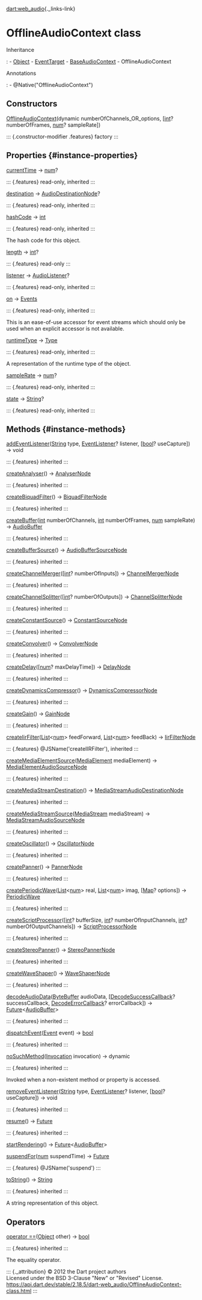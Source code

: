 [dart:web\_audio](../dart-web_audio/dart-web_audio-library){._links-link}

OfflineAudioContext class
=========================

Inheritance

:   -   [Object](../dart-core/object-class)
    -   [EventTarget](../dart-html/eventtarget-class)
    -   [BaseAudioContext](baseaudiocontext-class)
    -   OfflineAudioContext

Annotations

:   -   \@Native(\"OfflineAudioContext\")

Constructors
------------

[OfflineAudioContext](offlineaudiocontext/offlineaudiocontext)(dynamic
numberOfChannels\_OR\_options, \[[int](../dart-core/int-class)?
numberOfFrames, [num](../dart-core/num-class)? sampleRate\])

::: {.constructor-modifier .features}
factory
:::

Properties {#instance-properties}
----------

[currentTime](baseaudiocontext/currenttime) →
[num](../dart-core/num-class)?

::: {.features}
read-only, inherited
:::

[destination](baseaudiocontext/destination) →
[AudioDestinationNode](audiodestinationnode-class)?

::: {.features}
read-only, inherited
:::

[hashCode](../dart-core/object/hashcode) → [int](../dart-core/int-class)

::: {.features}
read-only, inherited
:::

The hash code for this object.

[length](offlineaudiocontext/length) → [int](../dart-core/int-class)?

::: {.features}
read-only
:::

[listener](baseaudiocontext/listener) →
[AudioListener](audiolistener-class)?

::: {.features}
read-only, inherited
:::

[on](../dart-html/eventtarget/on) → [Events](../dart-html/events-class)

::: {.features}
read-only, inherited
:::

This is an ease-of-use accessor for event streams which should only be
used when an explicit accessor is not available.

[runtimeType](../dart-core/object/runtimetype) →
[Type](../dart-core/type-class)

::: {.features}
read-only, inherited
:::

A representation of the runtime type of the object.

[sampleRate](baseaudiocontext/samplerate) →
[num](../dart-core/num-class)?

::: {.features}
read-only, inherited
:::

[state](baseaudiocontext/state) → [String](../dart-core/string-class)?

::: {.features}
read-only, inherited
:::

Methods {#instance-methods}
-------

[addEventListener](../dart-html/eventtarget/addeventlistener)([String](../dart-core/string-class)
type, [EventListener](../dart-html/eventlistener)? listener,
\[[bool](../dart-core/bool-class)? useCapture\]) → void

::: {.features}
inherited
:::

[createAnalyser](baseaudiocontext/createanalyser)() →
[AnalyserNode](analysernode-class)

::: {.features}
inherited
:::

[createBiquadFilter](baseaudiocontext/createbiquadfilter)() →
[BiquadFilterNode](biquadfilternode-class)

::: {.features}
inherited
:::

[createBuffer](baseaudiocontext/createbuffer)([int](../dart-core/int-class)
numberOfChannels, [int](../dart-core/int-class) numberOfFrames,
[num](../dart-core/num-class) sampleRate) →
[AudioBuffer](audiobuffer-class)

::: {.features}
inherited
:::

[createBufferSource](baseaudiocontext/createbuffersource)() →
[AudioBufferSourceNode](audiobuffersourcenode-class)

::: {.features}
inherited
:::

[createChannelMerger](baseaudiocontext/createchannelmerger)(\[[int](../dart-core/int-class)?
numberOfInputs\]) → [ChannelMergerNode](channelmergernode-class)

::: {.features}
inherited
:::

[createChannelSplitter](baseaudiocontext/createchannelsplitter)(\[[int](../dart-core/int-class)?
numberOfOutputs\]) → [ChannelSplitterNode](channelsplitternode-class)

::: {.features}
inherited
:::

[createConstantSource](baseaudiocontext/createconstantsource)() →
[ConstantSourceNode](constantsourcenode-class)

::: {.features}
inherited
:::

[createConvolver](baseaudiocontext/createconvolver)() →
[ConvolverNode](convolvernode-class)

::: {.features}
inherited
:::

[createDelay](baseaudiocontext/createdelay)(\[[num](../dart-core/num-class)?
maxDelayTime\]) → [DelayNode](delaynode-class)

::: {.features}
inherited
:::

[createDynamicsCompressor](baseaudiocontext/createdynamicscompressor)()
→ [DynamicsCompressorNode](dynamicscompressornode-class)

::: {.features}
inherited
:::

[createGain](baseaudiocontext/creategain)() → [GainNode](gainnode-class)

::: {.features}
inherited
:::

[createIirFilter](baseaudiocontext/createiirfilter)([List](../dart-core/list-class)\<[num](../dart-core/num-class)\>
feedForward,
[List](../dart-core/list-class)\<[num](../dart-core/num-class)\>
feedBack) → [IirFilterNode](iirfilternode-class)

::: {.features}
\@JSName(\'createIIRFilter\'), inherited
:::

[createMediaElementSource](baseaudiocontext/createmediaelementsource)([MediaElement](../dart-html/mediaelement-class)
mediaElement) →
[MediaElementAudioSourceNode](mediaelementaudiosourcenode-class)

::: {.features}
inherited
:::

[createMediaStreamDestination](baseaudiocontext/createmediastreamdestination)()
→
[MediaStreamAudioDestinationNode](mediastreamaudiodestinationnode-class)

::: {.features}
inherited
:::

[createMediaStreamSource](baseaudiocontext/createmediastreamsource)([MediaStream](../dart-html/mediastream-class)
mediaStream) →
[MediaStreamAudioSourceNode](mediastreamaudiosourcenode-class)

::: {.features}
inherited
:::

[createOscillator](baseaudiocontext/createoscillator)() →
[OscillatorNode](oscillatornode-class)

::: {.features}
inherited
:::

[createPanner](baseaudiocontext/createpanner)() →
[PannerNode](pannernode-class)

::: {.features}
inherited
:::

[createPeriodicWave](baseaudiocontext/createperiodicwave)([List](../dart-core/list-class)\<[num](../dart-core/num-class)\>
real, [List](../dart-core/list-class)\<[num](../dart-core/num-class)\>
imag, \[[Map](../dart-core/map-class)? options\]) →
[PeriodicWave](periodicwave-class)

::: {.features}
inherited
:::

[createScriptProcessor](baseaudiocontext/createscriptprocessor)(\[[int](../dart-core/int-class)?
bufferSize, [int](../dart-core/int-class)? numberOfInputChannels,
[int](../dart-core/int-class)? numberOfOutputChannels\]) →
[ScriptProcessorNode](scriptprocessornode-class)

::: {.features}
inherited
:::

[createStereoPanner](baseaudiocontext/createstereopanner)() →
[StereoPannerNode](stereopannernode-class)

::: {.features}
inherited
:::

[createWaveShaper](baseaudiocontext/createwaveshaper)() →
[WaveShaperNode](waveshapernode-class)

::: {.features}
inherited
:::

[decodeAudioData](baseaudiocontext/decodeaudiodata)([ByteBuffer](../dart-typed_data/bytebuffer-class)
audioData,
\[[DecodeSuccessCallback](../dart-html/decodesuccesscallback)?
successCallback,
[DecodeErrorCallback](../dart-html/decodeerrorcallback)?
errorCallback\]) →
[Future](../dart-async/future-class)\<[AudioBuffer](audiobuffer-class)\>

::: {.features}
inherited
:::

[dispatchEvent](../dart-html/eventtarget/dispatchevent)([Event](../dart-html/event-class)
event) → [bool](../dart-core/bool-class)

::: {.features}
inherited
:::

[noSuchMethod](../dart-core/object/nosuchmethod)([Invocation](../dart-core/invocation-class)
invocation) → dynamic

::: {.features}
inherited
:::

Invoked when a non-existent method or property is accessed.

[removeEventListener](../dart-html/eventtarget/removeeventlistener)([String](../dart-core/string-class)
type, [EventListener](../dart-html/eventlistener)? listener,
\[[bool](../dart-core/bool-class)? useCapture\]) → void

::: {.features}
inherited
:::

[resume](baseaudiocontext/resume)() →
[Future](../dart-async/future-class)

::: {.features}
inherited
:::

[startRendering](offlineaudiocontext/startrendering)() →
[Future](../dart-async/future-class)\<[AudioBuffer](audiobuffer-class)\>

[suspendFor](offlineaudiocontext/suspendfor)([num](../dart-core/num-class)
suspendTime) → [Future](../dart-async/future-class)

::: {.features}
\@JSName(\'suspend\')
:::

[toString](../dart-core/object/tostring)() →
[String](../dart-core/string-class)

::: {.features}
inherited
:::

A string representation of this object.

Operators
---------

[operator
==](../dart-core/object/operator_equals)([Object](../dart-core/object-class)
other) → [bool](../dart-core/bool-class)

::: {.features}
inherited
:::

The equality operator.

::: {._attribution}
© 2012 the Dart project authors\
Licensed under the BSD 3-Clause \"New\" or \"Revised\" License.\
<https://api.dart.dev/stable/2.18.5/dart-web_audio/OfflineAudioContext-class.html>
:::

